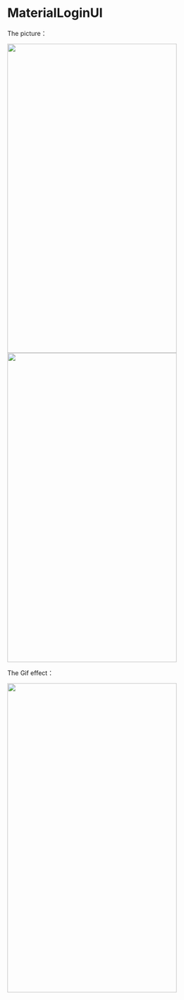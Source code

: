 # MaterialLoginUI

The picture：

<img src="https://raw.githubusercontent.com/fanrunqi/MaterialLogin/master/screenshots/b.png" width = "384" height = "702"  />
<img src="https://raw.githubusercontent.com/fanrunqi/MaterialLogin/master/screenshots/c.png" width = "384" height = "702"  />

The Gif effect：

<img src="https://raw.githubusercontent.com/fanrunqi/MaterialLogin/master/screenshots/a.gif" width = "384" height = "702"  />
